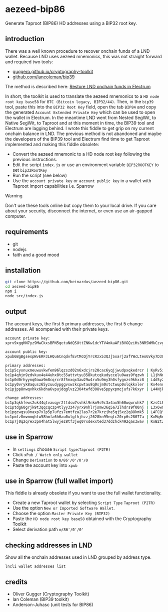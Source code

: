 # aezeed-bip86

Generate Taproot (BIP86) HD addresses using a BIP32 root key.

## introduction

There was a well known procedure to recover onchain funds of a LND wallet. Because LND uses aezeed mnemonics, this was not straight forward and required two tools:

- [guggero.github.io/cryptography-toolkit](https://guggero.github.io/cryptography-toolkit/#!/)
- [github.com/iancoleman/bip39](https://github.com/iancoleman/bip39)

The method is described here:
[Restore LND onchain funds in Electrum](https://www.lightningnode.info/technicals/restorelndonchainfundsinelectrum)

In short, the toolkit is used to translate the aezeed mnemonics to a `HD node root key base58` for `BTC (Bitcoin legacy, BIP32/44)`. Then, in the `bip39` tool, paste this into the `BIP32 Root Key` field, open the tab `BIP84` and copy the generated `Account Extended Private Key` which can be used to open the wallet in Electrum.
In the meantime LND went from Nested SegWit, to Native SegWit, to Taproot and at this moment in time, the BIP39 tool and Electrum are lagging behind. I wrote this fiddle to get grip on my current onchain balance in LND.
The previous method is not abandoned and maybe the developers of the BIP39 tool and Electrum find time to get Taproot implemented and making this fiddle obsolete:

- Convert the aezeed mnemonic to a HD node root key following the previous instructions.
- Edit the script `index.js` or use an environment variable `BIP32ROOTKEY` to set `bip32RootKey`
- Run the script (see below)
- Use the `account private key` or `account public key` in a wallet with Taproot import capabilities i.e. Sparrow

> [!WARNING]
> Don't use these tools online but copy them to your local drive. If you care about your security, disconnect the internet, or even use an air-gapped computer.

## requirements

- git
- nodejs
- faith and a good mood

## installation

```bash
git clone https://github.com/beinardus/aezeed-bip86.git
cd aezeed-bip86
npm i
node src/index.js
```

## output

The account keys, the first 5 primary addresses, the first 5 change addresses. All acompanied with their private keys.

```bash
account private key:
xprv9xgqHN7yz9MwCkxsBPN5qetuNdQSUttZNKw1dcYTV4mkaAFiBVGQziHs3NRSWMkCzvgjEe3n9xV8oYywvM8at9yRqyaZVz6TYYhX98VjsUk

account public key:
xpub6BgBgsespWvERF3LHQu6CnqdvfEvtMcQjYrcRzx53QJjSxarj2afYWcLteoGVky7D3UKDP9QyrLprQ3VCECoY49yfdDEHGCtMMj92pReUsQ

primary addresses:
bc1p5cyxnuxmeuwuvkwfem96lqzszd02n6xdcjrs20cac6yqjjwudpxqkedrcr | KyRv5iFPHG7iB5E4CqvMzH3WFJVhbfYK4VY7XAedd9Ys69mEsPLQ
bc1p4qhjn9zdvkux4e44uhx8tc55attvtyu358kutcqkudyccelu0was9fqzwh | L1jhNnZZAAAppoSYQuaAQEj935VpmishMomuWXgJ3Qy5HNqkhhus
bc1p0d0rhyynq0awa9m8cqrcr8f5nxqx3aw29w4ru5u9my3h0sfygnzs9khxz8 | L4d5yZaEd1ZtwDEake2wCzAxgNKX2edBEu1V8gfoersJX27HxsvH
bc1py0vryk8aqusz65yzuudypggvswzkcpwtau8q0sjm0stctwup0xlqkkxler | Kx4enuNR3WE9bmFtoKAh1RwV17V1CUj2Pke9Jgbcjn8tS2diPTKi
bc1pjpp8nwqvhkx6kdna6vpujdqglvz2304twfd308ve5ppyxpmcjufs7k6xyr | L44NjkdBgdLNYPZKw92Dzx67Y7Ri4tfxossuWXABWyCFPoYjAYzd

change addresses:
bc1p3qkhfews2uk44qtvauqyr2ttdsw7svhkl9nkm9s9c3x4ax5h60wqwruhk7 | KzsCLFtWKpeNKMHFyHKT8vGRuGQxEY8CQjgLcEj14C8xK2PyEFeN
bc1ptdg60grjk9t3qqcqczp4tlyy3z47yrx9nhlrjsmw36q5a72lhdrs9f00nj | L3x6w9Mw2cYJoHgTvPHq9mEtrDpQRV3sV9t2qQJ8GVf3sMaLWSCY
bc1pgcwgsu8naxp7xlp5p7ufzs7emtfza2las7r2e7krzjhe5qj5xz2q88kmk5 | L4FCQYVvRRNDqUe8D4tDGAAK9jvhJKyyQDXDBk7wnCEXzf6VMB8U
bc1pmfz8mvmmqhlw58hmfa6h6au0ulglhjhzzj2628kn95eqtc20rp6s28077a | KxMq6nJtG372rsLVjfgysbkMZ99KAZhE2ywb2cZ7iifsf5SAXsgc
bc1p7j0q2qrex3pm4hat5lwyjez8tf3jwq0rxdexxted37ddzhck492qas3wav | KxB2tZ5fF9LfPaTE61QHmsBwbUguEdht1bbbHBh9ULc3pU2iLkqN
```

## use in Sparrow

- In `settings` choose `Script type`:`Taproot (P2TR)`
- Click `xPub / Watch only wallet`
- Change `Derivation` to `m/86'/0'/0'/0`
- Paste the account key into `xpub`

## use in Sparrow (full wallet import)

This fiddle is already obsolete if you want to use the full wallet functionality.

- Create a new Taproot wallet by selecting `Script Type` `Taproot (P2TR)`
- Use the option `New or Imported Software Wallet`.
- Choose the option `Master Private Key (BIP32)`
- Paste the `HD node root key base58` obtained with the Cryptography Toolkit
- Select derivation path `m/86'/0'/0'`

## checking addresses in LND

Show all the onchain addresses used in LND grouped by address type.

```
lncli wallet addresses list
```

## credits

- Oliver Gugger (Cryptography Toolkit)
- Ian Coleman (BIP39 toolkit)
- Anderson-Juhasc (unit tests for BIP86)
